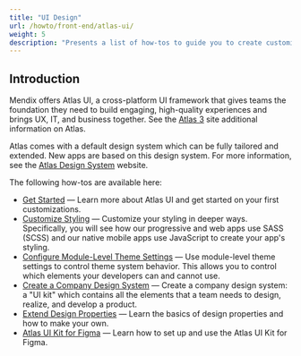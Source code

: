 ```yaml
---
title: "UI Design"
url: /howto/front-end/atlas-ui/
weight: 5
description: "Presents a list of how-tos to guide you to create customized applications using Atlas UI."
---
```


## Introduction

Mendix offers Atlas UI, a cross-platform UI framework that gives teams the foundation they need to build engaging, high-quality experiences and brings UX, IT, and business together. See the [Atlas 3](https://atlas.mendix.com) site additional information on Atlas.

Atlas comes with a default design system which can be fully tailored and extended. New apps are based on this design system. For more information, see the [Atlas Design System](https://atlasdesignsystem.mendixcloud.com/) website.

The following how-tos are available here:

* [Get Started](/howto/front-end/get-started/) — Learn more about Atlas UI and get started on your first customizations.
* [Customize Styling](/howto/front-end/customize-styling-new/) — Customize your styling in deeper ways. Specifically, you will see how our progressive and web apps use SASS (SCSS) and our native mobile apps use JavaScript to create your app's styling.
* [Configure Module-Level Theme Settings](/howto/front-end/module-level-theme-settings/) — Use module-level theme settings to control theme system behavior. This allows you to control which elements your developers can and cannot use.
* [Create a Company Design System](/howto/front-end/create-a-company-design-system/) — Create a company design system: a "UI kit" which contains all the elements that a team needs to design, realize, and develop a product.
* [Extend Design Properties](/howto/front-end/extend-design-properties/) — Learn the basics of design properties and how to make your own.
* [Atlas UI Kit for Figma](/howto/front-end/figma-ui-kit/) — Learn how to set up and use the Atlas UI Kit for Figma.

